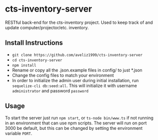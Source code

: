 # cts-inventory-server

RESTful back-end for the cts-inventory project. Used to keep track of and update computer/projector/etc. inventory.

## Install Instructions

* `git clone https://github.com/aveliz1999/cts-inventory-server`
* `cd cts-inventory-server`
* `npm install`
* Rename or copy all the .json.example files in config/ to just *.json
* Change the config files to match your environment
* In order to initialize the admin user during initial installation, run `sequelize-cli db:seed:all`. This will initialize it with username `administrator` and password `password`

## Usage

To start the server just run `npm start`, or `ts-node bin/www.ts` if not running in an environment that can use npm scripts.
The server will run on port 3000 be default, but this can be changed by setting the environment variable `PORT`.
